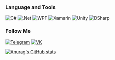 ### Language and Tools
![C#](https://img.shields.io/badge/-C%23-090909?style=for-the-badge&logo=csharp&logoColor=a931c4)
![.Net](https://img.shields.io/badge/-Framework-090909?style=for-the-badge&logo=.net&logoColor=5feb34)
![WPF](https://img.shields.io/badge/-WPF-090909?style=for-the-badge&logo=windows&logoColor=4287f5)
![Xamarin](https://img.shields.io/badge/-Xamarin-090909?style=for-the-badge&logo=xamarin&logoColor=4287f5)
![Unity](https://img.shields.io/badge/-Unity-090909?style=for-the-badge&logo=Unity&logoColor=b0acad)
![DSharp](https://img.shields.io/badge/-DSharp-090909?style=for-the-badge&logo=Discord&logoColor=eb9c34)


### Follow Me
[![Telegram](https://img.shields.io/badge/-Telegram-090909?style=for-the-badge&logo=telegram)](https://t.me/viknsagit)
[![VK](https://img.shields.io/badge/-VK-090909?style=for-the-badge&logo=vk&logoColor=fffff)](https://vk.com/viknsagit)

[![Anurag's GitHub stats](https://github-readme-stats.vercel.app/api?username=viknsagit&count_private=true&show_icons=true&theme=synthwave)](https://github.com/anuraghazra/github-readme-stats)


